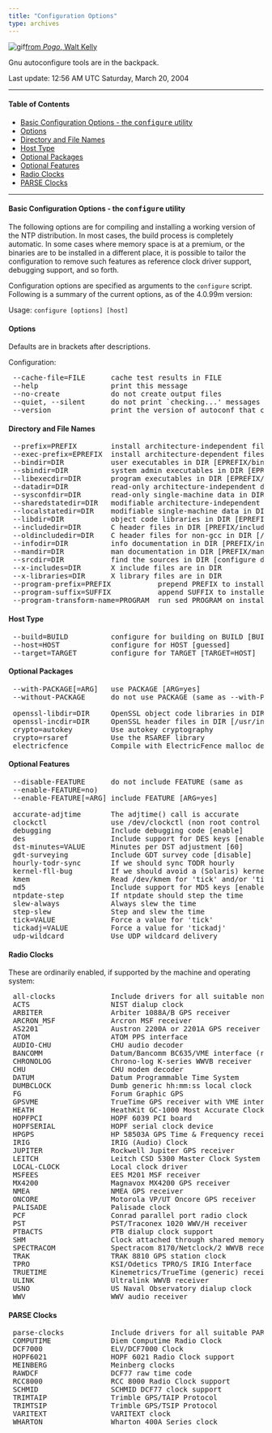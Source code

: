 ```yaml
---
title: "Configuration Options"
type: archives
---
```



![gif](/archives/pic/pogo3a.gif)[from _Pogo_, Walt Kelly](/reflib/pictures)

Gnu autoconfigure tools are in the backpack.

Last update: 12:56 AM UTC Saturday, March 20, 2004

* * *

#### Table of Contents

*   [Basic Configuration Options - the <tt>configure</tt> utility](/archives/4.2.2-series/config/#basic-configuration-options---the-ttconfigurett-utility)
*   [Options](/archives/4.2.2-series/config/#options)
*   [Directory and File Names](/archives/4.2.2-series/config/#directory-and-file-names)
*   [Host Type](/archives/4.2.2-series/config/#host-type)
*   [Optional Packages](/archives/4.2.2-series/config/#optional-packages)
*   [Optional Features](/archives/4.2.2-series/config/#optional-features)
*   [Radio Clocks](/archives/4.2.2-series/config/#radio-clocks)
*   [PARSE Clocks](/archives/4.2.2-series/config/#parse-clocks)

* * *

#### Basic Configuration Options - the <tt>configure</tt> utility

The following options are for compiling and installing a working version of the NTP distribution. In most cases, the build process is completely automatic. In some cases where memory space is at a premium, or the binaries are to be installed in a different place, it is possible to tailor the configuration to remove such features as reference clock driver support, debugging support, and so forth.

Configuration options are specified as arguments to the <code>configure</code> script. Following is a summary of the current options, as of the 4.0.99m version:

Usage: <code>configure [options] [host]</code>  

#### Options

Defaults are in brackets after descriptions. 

Configuration:

<pre> --cache-file=FILE      cache test results in FILE
 --help                 print this message
 --no-create            do not create output files
 --quiet, --silent      do not print `checking...' messages
 --version              print the version of autoconf that created configure
</pre>

#### Directory and File Names

<pre> --prefix=PREFIX        install architecture-independent files in PREFIX [/usr/local]
 --exec-prefix=EPREFIX  install architecture-dependent files in EPREFIX [same as prefix]
 --bindir=DIR           user executables in DIR [EPREFIX/bin]
 --sbindir=DIR          system admin executables in DIR [EPREFIX/sbin]
 --libexecdir=DIR       program executables in DIR [EPREFIX/libexec]
 --datadir=DIR          read-only architecture-independent data in DIR [PREFIX/share]
 --sysconfdir=DIR       read-only single-machine data in DIR [PREFIX/etc]
 --sharedstatedir=DIR   modifiable architecture-independent data in DIR [PREFIX/com]
 --localstatedir=DIR    modifiable single-machine data in DIR [PREFIX/var]
 --libdir=DIR           object code libraries in DIR [EPREFIX/lib]
 --includedir=DIR       C header files in DIR [PREFIX/include]
 --oldincludedir=DIR    C header files for non-gcc in DIR [/usr/include]
 --infodir=DIR          info documentation in DIR [PREFIX/info]
 --mandir=DIR           man documentation in DIR [PREFIX/man]
 --srcdir=DIR           find the sources in DIR [configure dir or ..]
 --x-includes=DIR       X include files are in DIR
 --x-libraries=DIR      X library files are in DIR
 --program-prefix=PREFIX           prepend PREFIX to installed program names
 --program-suffix=SUFFIX           append SUFFIX to installed program names
 --program-transform-name=PROGRAM  run sed PROGRAM on installed program names
</pre>

#### Host Type

<pre> --build=BUILD          configure for building on BUILD [BUILD=HOST]
 --host=HOST            configure for HOST [guessed]
 --target=TARGET        configure for TARGET [TARGET=HOST]
</pre>

#### Optional Packages

<pre> --with-PACKAGE[=ARG]   use PACKAGE [ARG=yes]
 --without-PACKAGE      do not use PACKAGE (same as --with-PACKAGE=no)

 openssl-libdir=DIR     OpenSSL object code libraries in DIR [/usr/lib/usr/local/lib/usr/local/ssl/lib]
 openssl-incdir=DIR     OpenSSL header files in DIR [/usr/include/usr/local/include/usr/local/ssl/include]
 crypto=autokey         Use autokey cryptography
 crypto=rsaref          Use the RSAREF library
 electricfence          Compile with ElectricFence malloc debugger
</pre>

#### Optional Features

<pre> --disable-FEATURE      do not include FEATURE (same as
 --enable-FEATURE=no)
 --enable-FEATURE[=ARG] include FEATURE [ARG=yes]

 accurate-adjtime       The adjtime() call is accurate
 clockctl               use /dev/clockctl (non root control of system clock)
 debugging              Include debugging code [enable]
 des                    Include support for DES keys [enable]
 dst-minutes=VALUE      Minutes per DST adjustment [60]
 gdt-surveying          Include GDT survey code [disable]
 hourly-todr-sync       If we should sync TODR hourly
 kernel-fll-bug         If we should avoid a (Solaris) kernel FLL bug
 kmem                   Read /dev/kmem for 'tick' and/or 'tickadj'
 md5                    Include support for MD5 keys [enable]
 ntpdate-step           If ntpdate should step the time
 slew-always            Always slew the time
 step-slew              Step and slew the time
 tick=VALUE             Force a value for 'tick'
 tickadj=VALUE          Force a value for 'tickadj'
 udp-wildcard           Use UDP wildcard delivery
</pre>

#### Radio Clocks

These are ordinarily enabled, if supported by the machine and operating system:

<pre> all-clocks             Include drivers for all suitable non-PARSE clocks [enable]
 ACTS                   NIST dialup clock
 ARBITER                Arbiter 1088A/B GPS receiver
 ARCRON_MSF             Arcron MSF receiver
 AS2201                 Austron 2200A or 2201A GPS receiver
 ATOM                   ATOM PPS interface
 AUDIO-CHU              CHU audio decoder
 BANCOMM                Datum/Bancomm BC635/VME interface (requires an explicit --enable-BANCOMM request)
 CHRONOLOG              Chrono-log K-series WWVB receiver
 CHU                    CHU modem decoder
 DATUM                  Datum Programmable Time System
 DUMBCLOCK              Dumb generic hh:mm:ss local clock
 FG                     Forum Graphic GPS
 GPSVME                 TrueTime GPS receiver with VME interface (requires an explicit --enable-GPSVME request)
 HEATH                  HeathKit GC-1000 Most Accurate Clock
 HOPFPCI                HOPF 6039 PCI board
 HOPFSERIAL             HOPF serial clock device
 HPGPS                  HP 58503A GPS Time & Frequency receiver
 IRIG                   IRIG (Audio) Clock
 JUPITER                Rockwell Jupiter GPS receiver
 LEITCH                 Leitch CSD 5300 Master Clock System Driver
 LOCAL-CLOCK            Local clock driver
 MSFEES                 EES M201 MSF receiver
 MX4200                 Magnavox MX4200 GPS receiver
 NMEA                   NMEA GPS receiver
 ONCORE                 Motorola VP/UT Oncore GPS receiver
 PALISADE               Palisade clock
 PCF                    Conrad parallel port radio clock
 PST                    PST/Traconex 1020 WWV/H receiver
 PTBACTS                PTB dialup clock support
 SHM                    Clock attached through shared memory (requires an explicit --enable-SHM request)
 SPECTRACOM             Spectracom 8170/Netclock/2 WWVB receiver
 TRAK                   TRAK 8810 GPS station clock
 TPRO                   KSI/Odetics TPRO/S IRIG Interface
 TRUETIME               Kinemetrics/TrueTime (generic) receiver
 ULINK                  Ultralink WWVB receiver
 USNO                   US Naval Observatory dialup clock
 WWV                    WWV audio receiver
</pre>

#### PARSE Clocks

<pre> parse-clocks           Include drivers for all suitable PARSE clocks [enable]
 COMPUTIME              Diem Computime Radio Clock
 DCF7000                ELV/DCF7000 Clock
 HOPF6021               HOPF 6021 Radio Clock support
 MEINBERG               Meinberg clocks
 RAWDCF                 DCF77 raw time code
 RCC8000                RCC 8000 Radio Clock support
 SCHMID                 SCHMID DCF77 clock support
 TRIMTAIP               Trimble GPS/TAIP Protocol
 TRIMTSIP               Trimble GPS/TSIP Protocol
 VARITEXT               VARITEXT clock
 WHARTON                Wharton 400A Series clock
</pre>
